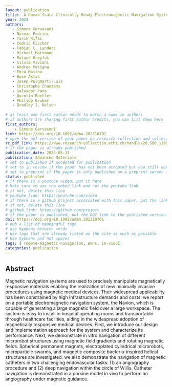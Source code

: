 ```yaml
---
layout: publication
title:  A Human-Scale Clinically Ready Electromagnetic Navigation System for Magnetically Responsive Biomaterials and Medical Devices
year: 2024
authors: 
   - Simone Gervasoni
   - Norman Pedrini
   - Tarik Rifai
   - Cedric Fischer
   - Fabian C. Landers
   - Michael Mattmann
   - Roland Dreyfus
   - Silvia Viviani
   - Andrea Veciana
   - Enea Masina
   - Buse Aktas
   - Josep Puigmartí-Luis
   - Christophe Chautems
   - Salvador Pane
   - Quentin Boehler
   - Philipp Gruber
   - Bradley J. Nelson
   
# at least one first author needs to match a name in authors
# if authors are sharing first author credits, you can list them here
first_authors: 
    - Simone Gervasoni
link: https://doi.org/10.1002/adma.202310701
# open the pdf version of your paper on research collection and collect the link there
rc_pdf_link: https://www.research-collection.ethz.ch/handle/20.500.11850/672718
# if the paper is already published
publication_date: 2024-05-11
publication: Advanced Materials 
# set to published if accepted for publication
# set to in review if the paper has not been accepted but you still want a web presence for it
# set to preprint if the paper is only published on a preprint server like arxiv
status: published
# if there is a youtube video, put it here
# Make sure to use the embed link and not the youtube link
# if not, delete this line
# youtube_link: https:/youtube.com/video
# if there is a github project associated with this paper, put the link here
# if not, delete this line
# github_link: https://github.com/project
# if the paper is published, put the DOI link to the published version
doi: https://doi.org/10.1002/adma.202310701
# pub a list of meaningful tags
# use hyphens between words
# use tags that are already listed on the site as much as possible
# Use hyphens and not spaces
tags: [ remote-magnetic-navigation, emns, in-vivo]
categories: publication
---
```



## Abstract ##
Magnetic navigation systems are used to precisely manipulate magnetically responsive materials enabling the realization of new minimally invasive procedures using magnetic medical devices. Their widespread applicability has been constrained by high infrastructure demands and costs. we report on a portable electromagnetic navigation system, the Navion, which is capable of generating a large magnetic field over a large workspace. The system is easy to install in hospital operating rooms and transportable through healthcare facilities, aiding in the widespread adoption of magnetically responsive medical devices. First, we introduce our design and implementation approach for the system and characterize its performance. Next, we demonstrate in vitro navigation of different microrobot structures using magnetic field gradients and rotating magnetic fields. Spherical permanent magnets, electroplated cylindrical microrobots, microparticle swarms, and magnetic composite bacteria-inspired helical structures are investigated. we also demonstrate the navigation of magnetic catheters in two challenging endovascular tasks: (1) an angiography procedure and (2) deep navigation within the circle of Willis. Catheter navigation is demonstrated in a porcine model in vivo to perform an angiography under magnetic guidance. 